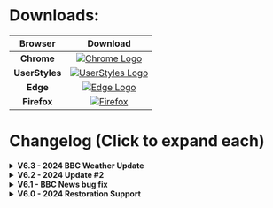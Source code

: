 
# Downloads:

| Browser        | Download |
|:--------------:|:--------:|
| **Chrome**     | [![Chrome Logo](https://static-00.iconduck.com/assets.00/chrome-canary-icon-256x256-zvetp9el.png)](https://chrome.google.com/webstore/detail/bbc-dark/bdifipamjgmfefcpemmlppcmcdjndhig?hl=en-GB) |
| **UserStyles** | [![UserStyles Logo](https://svgshare.com/i/z1g.svg)](https://userstyles.org/styles/164869/dark-bbc) |
| **Edge**       | [![Edge Logo](https://static-00.iconduck.com/assets.00/microsoft-edge-icon-256x256-eloac7cx.png)](https://microsoftedge.microsoft.com/addons/detail/bbc-dark/mngemmbfoeboghpnekdpjpgbpeiibelm) |
| **Firefox**    | [![Firefox](https://i.imgur.com/j7qsIEj.png)](https://addons.mozilla.org/en-GB/firefox/addon/bbc-dark) |

<p> </p>

# Changelog (Click to expand each)

<details>
  <summary><strong>V6.3 - 2024 BBC Weather Update</strong></summary>
  <ul>
    <li>BBC Weather:</li>
    <ul>
      <li>Fixes to article sections to correct side promotional articles not being correctly dark.</li>
      <li>Fixes to subheading on articles being unreadable.</li>
      <li>Corrections to URL articles being unreadable.</li>
      <li>Bug fixes to the "Forecast for the UK" section to be correctly dark.</li>
      <li>Theming of the "More Weather" section.</li>
      <li>General tidyups where necessary.</li>
      <li>Fixes to the settings section located underneath the Warnings page to be dark.</li>
      <li>Introduction of theming for the Weather slider subsection, buttons, and forecast menu.</li>
      <li>Theming of the "Weather key" section on BBC Weather.</li>
    </ul>
    <li>BBC News:</li>
    <ul>
      <li>Minor fixes to article headings being dark rather than gray.</li>
      <li>Fixes to some article sub-links being dark rather than gray.</li>
      <li>Minor corrections to some video titles being dark as well.</li>
      <li>Improvements to timestamp dates above articles being slightly too dark for better clarity.</li>
    </ul>
  </ul>
</details>

<details>
  <summary><strong>V6.2 - 2024 Update #2</strong></summary>
  <ul>
    <li>BBC News:</li>
    <ul>
      <li>Fixes to the top navigation bar to restore them to being dark.</li>
      <li>Minor fixes to URLs appearing black and not gray on articles.</li>
    </ul>
  </ul>
</details>

<details>
  <summary><strong>V6.1 - BBC News bug fix</strong></summary>
  <ul>
    <li>BBC News:</li>
    <ul>
      <li>Bug fix related to category titles not appearing dark.</li>
    </ul>
  </ul>
</details>

<details>
  <summary><strong>V6.0 - 2024 Restoration Support</strong></summary>
  <ul>
    <li>BBC Homepage:</li>
    <ul>
      <li>Restoration of compatibility with the new theme code.</li>
      <li>Restructuring of titles to be more readable, especially the highlighted ones.</li>
      <li>Reorganisation of some URL links to be more readable than before.</li>
    </ul>
    <li>BBC News:</li>
    <ul>
      <li>Restoration of compatibility with the new theme code to correctly darken articles and the BBC News homepage.</li>
      <li>Fixes for some text not being readable on articles.</li>
      <li>General improvements to the submenu selection bar appearing white.</li>
      <li>Minor fixes to some button text being unreadable.</li>
    </ul>
    <li>BBC Sports:</li>
    <ul>
      <li>Fixes to URL text being unreadable on articles.</li>
      <li>Fixes to the side panel article list being unreadable.</li>
      <li>Fixes to some buttons not being dark on articles.</li>
    </ul>
    <li>BBC Sounds:</li>
    <ul>
      <li>Restoration of compatibility, similar to before.</li>
      <li>Minor fixes to heading titles.</li>
    </ul>
    <li>Miscellaneous:</li>
    <ul>
      <li>Introduced support to the "For You" BBC page to be dark.</li>
      <li>Various other fixes to restore broad compatibility across the site where necessary.</li>
      <li>Some global fixes for code conflicts.</li>
      <li>Themed the "Take the survey" button which sometimes appears on pages.</li>
    </ul>
  </ul>
</details>
  
